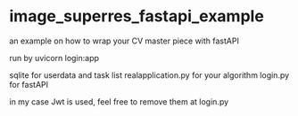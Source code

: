 # image_superres_fastapi_example
an example on how to wrap your CV master piece with fastAPI

run by uvicorn login:app

sqlite for userdata and task list
realapplication.py for your algorithm
login.py for fastAPI

in my case Jwt is used, feel free to remove them at login.py
